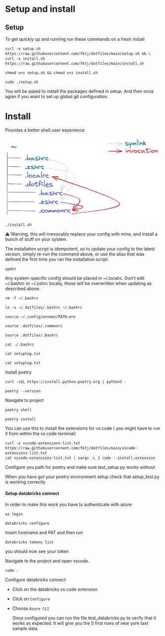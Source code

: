 # Setup and install



## Setup

To get quickly up and running run these commands on a fresh install

```shell
curl -o setup.sh https://raw.githubusercontent.com/fktj/dotfiles/main/setup.sh && \
curl -o install.sh https://raw.githubusercontent.com/fktj/dotfiles/main/install.sh
```

```shell
chmod u+x setup.sh && chmod u+x install.sh
```

```shell
sudo ./setup.sh
```
You will be asked to install the packages defined in setup. 
And then once agian if you want to set up global git configuration.


# Install 
Provides a better shell user experience

![Figure](https://github.com/fktj/dotfiles/blob/be691c4fa8a0108d875ffc71e1a09d0ddf92a619/explanation.png)

```shell
./install.sh
```

⚠️ Warning, this will irrevocably replace your config with mine, and install a bunch of stuff on your system.

The installation script is idempotent, so to update your config to the latest version, simply re-run the command above, or use the alias that was defined the first time you ran the installation script:

```shell
updot
```

Any system-specific config should be placed in ~/.localrc. Don't edit ~/.bashrc or ~/.zshrc locally, these will be overwritten when updating as described above.

```shell
rm -f ~/.bashrc
```

```shell
ln -s ~/.dotfiles/.bashrc ~/.bashrc
```

```shell
source ~/.config/envman/PATH.env
```

```shell
source .dotfiles/.commonrc
```

```shell
source .dotfiles/.bashrc
```

```shell
cat ./.bashrc
```

```shell
cat setuplog.txt
```

```shell
cat setuplog.txt
```
Install poetry
```shell
curl -sSL https://install.python-poetry.org | python3 -
```

```shell
poetry --version
```
Navigate to project
```shell
poetry shell
```

```shell
poetry install
```

You can use this to install the extensions for vs code ( you might have to run it from within the vs code terminal)
```shell
curl -o vscode-extensions-list.txt https://raw.githubusercontent.com/fktj/dotfiles/main/vscode-extensions-list.txt
cat vscode-extensions-list.txt | xargs -L 1 code --install-extension
```

Configure you path for poetry and make sure test_setup.py works without

When you have got your poetry environment setup check that setup_test.py is working correctly

#### Setup databricks connect
In order to make this work you have to authenticate with azure
```Shell
az login
```

```Shell
databricks configure
```

Insert hostname and PAT and then run
```Shell
databricks tokens list
```
you should now see your token

Navigate to the project and open vscode.
```Shell
code .
```

Configure databricks connect
- Click on the databricks vs code extension
- Click on `Configure`
- Choose `Azure CLI`

  Once configured you can run the file test_databricks.py to verify that it works as expected.
  It will give you the 5 first rows of new york taxt sample data. 
